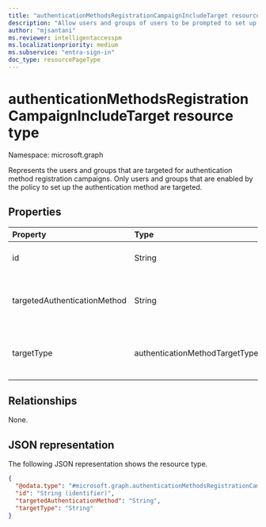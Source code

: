 ```yaml
---
title: "authenticationMethodsRegistrationCampaignIncludeTarget resource type"
description: "Allow users and groups of users to be prompted to set up targeted authentication methods."
author: "mjsantani"
ms.reviewer: intelligentaccesspm
ms.localizationpriority: medium
ms.subservice: "entra-sign-in"
doc_type: resourcePageType
---
```


# authenticationMethodsRegistrationCampaignIncludeTarget resource type

Namespace: microsoft.graph

Represents the users and groups that are targeted for authentication method registration campaigns. Only users and groups that are enabled by the policy to set up the authentication method are targeted.

## Properties
|Property|Type|Description|
|:---|:---|:---|
|id|String|The object identifier of a Microsoft Entra user or group.|
|targetedAuthenticationMethod|String|The authentication method that the user is prompted to register. The value must be `microsoftAuthenticator`.|
|targetType|authenticationMethodTargetType|The type of the authentication method target. Possible values are: `user`, `group`, `unknownFutureValue`.|

## Relationships
None.

## JSON representation
The following JSON representation shows the resource type.
<!-- {
  "blockType": "resource",
  "@odata.type": "microsoft.graph.authenticationMethodsRegistrationCampaignIncludeTarget"
}
-->
``` json
{
  "@odata.type": "#microsoft.graph.authenticationMethodsRegistrationCampaignIncludeTarget",
  "id": "String (identifier)",
  "targetedAuthenticationMethod": "String",
  "targetType": "String"
}
```
